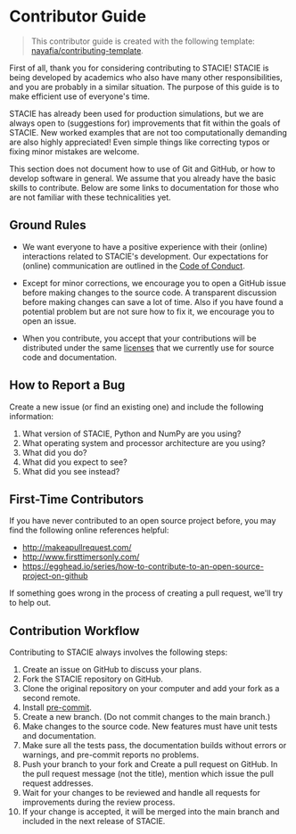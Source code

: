 # Contributor Guide

> This contributor guide is created with the following template:
> [nayafia/contributing-template](https://github.com/nayafia/contributing-template).

First of all, thank you for considering contributing to STACIE!
STACIE is being developed by academics who also have many other responsibilities,
and you are probably in a similar situation.
The purpose of this guide is to make efficient use of everyone's time.

STACIE has already been used for production simulations,
but we are always open to (suggestions for) improvements that fit within the goals of STACIE.
New worked examples that are not too computationally demanding are also highly appreciated!
Even simple things like correcting typos or fixing minor mistakes are welcome.

This section does not document how to use of Git and GitHub, or how to develop software in general.
We assume that you already have the basic skills to contribute.
Below are some links to documentation for those who are not familiar with these technicalities yet.

## Ground Rules

- We want everyone to have a positive experience with their (online) interactions related to
  STACIE's development.
  Our expectations for (online) communication are outlined in
  the [Code of Conduct](../code_of_conduct.md).

- Except for minor corrections, we encourage you to open a GitHub issue
  before making changes to the source code.
  A transparent discussion before making changes can save a lot of time.
  Also if you have found a potential problem but are not sure how to fix it,
  we encourage you to open an issue.

- When you contribute,
  you accept that your contributions will be distributed under the same
  [licenses](../getting_started/licenses.md) that
  we currently use for source code and documentation.

## How to Report a Bug

Create a new issue (or find an existing one) and include the following information:

1. What version of STACIE, Python and NumPy are you using?
2. What operating system and processor architecture are you using?
3. What did you do?
4. What did you expect to see?
5. What did you see instead?

## First-Time Contributors

If you have never contributed to an open source project before,
you may find the following online references helpful:

- <http://makeapullrequest.com/>
- <http://www.firsttimersonly.com/>
- <https://egghead.io/series/how-to-contribute-to-an-open-source-project-on-github>

If something goes wrong in the process of creating a pull request, we'll try to help out.

## Contribution Workflow

Contributing to STACIE always involves the following steps:

1. Create an issue on GitHub to discuss your plans.
1. Fork the STACIE repository on GitHub.
1. Clone the original repository on your computer and add your fork as a second remote.
1. Install [pre-commit](https://pre-commit.com/).
1. Create a new branch. (Do not commit changes to the main branch.)
1. Make changes to the source code. New features must have unit tests and documentation.
1. Make sure all the tests pass, the documentation builds without errors or warnings,
   and pre-commit reports no problems.
1. Push your branch to your fork and Create a pull request on GitHub.
   In the pull request message (not the title), mention which issue the pull request addresses.
1. Wait for your changes to be reviewed
   and handle all requests for improvements during the review process.
1. If your change is accepted,
   it will be merged into the main branch and included in the next release of STACIE.
